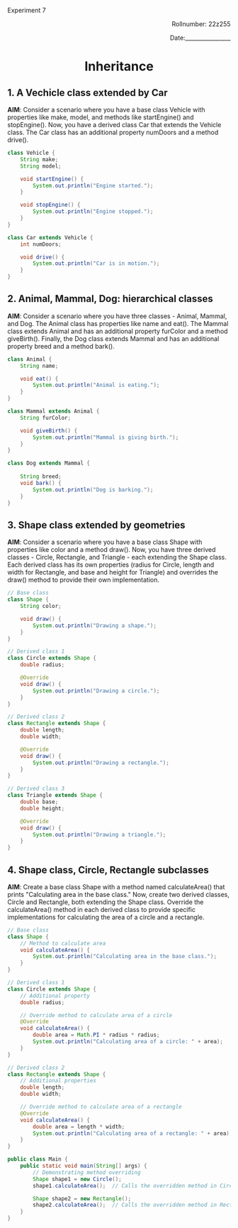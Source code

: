 <p>Experiment 7<p>

<p align = 'right'>Rollnumber: 22z255</p>

<p align = 'right'>Date:________________</p>

<h1 align="center">Inheritance</h1>

## 1. A Vechicle class extended by Car

**AIM**: Consider a scenario where you have a base class Vehicle with properties like make, model, and methods like startEngine() and stopEngine(). Now, you have a derived class Car that extends the Vehicle class. The Car class has an additional property numDoors and a method drive().

```java
class Vehicle {
    String make;
    String model;

    void startEngine() {
        System.out.println("Engine started.");
    }

    void stopEngine() {
        System.out.println("Engine stopped.");
    }
}

class Car extends Vehicle {
    int numDoors;

    void drive() {
        System.out.println("Car is in motion.");
    }
}
```

## 2. Animal, Mammal, Dog: hierarchical classes

**AIM**: Consider a scenario where you have three classes - Animal, Mammal, and Dog. The Animal class has properties like name and eat(). The Mammal class extends Animal and has an additional property furColor and a method giveBirth(). Finally, the Dog class extends Mammal and has an additional property breed and a method bark().


```java
class Animal {
    String name;

    void eat() {
        System.out.println("Animal is eating.");
    }
}

class Mammal extends Animal {
    String furColor;

    void giveBirth() {
        System.out.println("Mammal is giving birth.");
    }
}

class Dog extends Mammal {
  
    String breed;
    void bark() {
        System.out.println("Dog is barking.");
    }
}
```
## 3. Shape class extended by geometries

**AIM**: Consider a scenario where you have a base class Shape with properties like color and a method draw(). Now, you have three derived classes - Circle, Rectangle, and Triangle - each extending the Shape class. Each derived class has its own properties (radius for Circle, length and width for Rectangle, and base and height for Triangle) and overrides the draw() method to provide their own implementation.


```java
// Base class
class Shape {
    String color;

    void draw() {
        System.out.println("Drawing a shape.");
    }
}

// Derived class 1
class Circle extends Shape {
    double radius;

    @Override
    void draw() {
        System.out.println("Drawing a circle.");
    }
}

// Derived class 2
class Rectangle extends Shape {
    double length;
    double width;

    @Override
    void draw() {
        System.out.println("Drawing a rectangle.");
    }
}

// Derived class 3
class Triangle extends Shape {
    double base;
    double height;

    @Override
    void draw() {
        System.out.println("Drawing a triangle.");
    }
}
```

## 4. Shape class, Circle, Rectangle subclasses

**AIM**: Create a base class Shape with a method named calculateArea() that prints "Calculating area in the base class." Now, create two derived classes, Circle and Rectangle, both extending the Shape class. Override the calculateArea() method in each derived class to provide specific implementations for calculating the area of a circle and a rectangle.

```java
// Base class
class Shape {
    // Method to calculate area
    void calculateArea() {
        System.out.println("Calculating area in the base class.");
    }
}

// Derived class 1
class Circle extends Shape {
    // Additional property
    double radius;

    // Override method to calculate area of a circle
    @Override
    void calculateArea() {
        double area = Math.PI * radius * radius;
        System.out.println("Calculating area of a circle: " + area);
    }
}

// Derived class 2
class Rectangle extends Shape {
    // Additional properties
    double length;
    double width;

    // Override method to calculate area of a rectangle
    @Override
    void calculateArea() {
        double area = length * width;
        System.out.println("Calculating area of a rectangle: " + area);
    }
}

public class Main {
    public static void main(String[] args) {
        // Demonstrating method overriding
        Shape shape1 = new Circle();
        shape1.calculateArea();  // Calls the overridden method in Circle

        Shape shape2 = new Rectangle();
        shape2.calculateArea();  // Calls the overridden method in Rectangle
    }
}
```